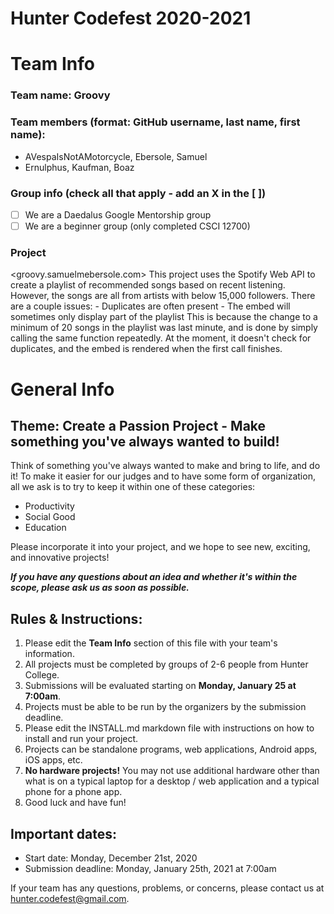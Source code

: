 # Hunter Codefest 2020-2021

# Team Info
### Team name: Groovy
### Team members (format: GitHub username, last name, first name):
- AVespaIsNotAMotorcycle, Ebersole, Samuel
- Ernulphus, Kaufman, Boaz

### Group info (check all that apply - add an X in the [ ])
- [ ] We are a Daedalus Google Mentorship group
- [ ] We are a beginner group (only completed CSCI 12700)

### Project

<groovy.samuelmebersole.com>
This project uses the Spotify Web API to create a playlist of recommended songs based on recent listening. However, the songs are all from artists with below 15,000 followers. There are a couple issues:
    -   Duplicates are often present
    -   The embed will sometimes only display part of the playlist
This is because the change to a minimum of 20 songs in the playlist was last minute, and is done by simply calling the same function repeatedly. At the moment, it doesn't check for duplicates, and the embed is rendered when the first call finishes.

# General Info
## Theme: Create a Passion Project - Make something you've always wanted to build!
Think of something you've always wanted to make and bring to life, and do it! To make it easier for our judges and to have some form of organization, all we ask is to try to keep it within one of these categories:
-   Productivity
-   Social Good
-   Education
    
Please incorporate it into your project, and we hope to see new, exciting, and innovative projects!

*__If you have any questions about an idea and whether it's within the scope, please ask us as soon as possible.__*

## Rules & Instructions:

1. Please edit the **Team Info** section of this file with your team's information.
2. All projects must be completed by groups of 2-6 people from Hunter College.
3. Submissions will be evaluated starting on **Monday, January 25 at 7:00am**.
4. Projects must be able to be run by the organizers by the submission deadline.
5. Please edit the INSTALL.md markdown file with instructions on how to install and run your project. 
6. Projects can be standalone programs, web applications, Android apps,  iOS apps, etc.
7. **No hardware projects!** You may not use additional hardware other than what is on a typical laptop for a desktop / web application and a typical phone for a phone app.
8. Good luck and have fun!

## Important dates:
- Start date: Monday, December 21st, 2020
- Submission deadline: Monday, January 25th, 2021 at 7:00am

If your team has any questions, problems, or concerns, please contact us at hunter.codefest@gmail.com.
